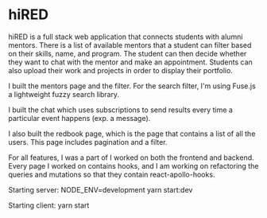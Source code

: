 # hiRED

hiRED is a full stack web application that connects students with alumni mentors. There is a list of available mentors that a student can filter based on their skills, name, and program. The student can then decide whether they want to chat with the mentor and make an appointment. Students can also upload their work and projects in order to display their portfolio.

I built the mentors page and the filter. For the search filter, I'm using Fuse.js a lightweight fuzzy search library.

I built the chat which uses subscriptions to send results every time a particular event happens (exp. a message).

I also built the redbook page, which is the page that contains a list of all the users. This page includes pagination and a filter.

For all features, I was a part of I worked on both the frontend and backend. Every page I worked on contains hooks, and I am working on refactoring the queries and mutations so that they contain react-apollo-hooks.

Starting server: NODE_ENV=development yarn start:dev

Starting client: yarn start